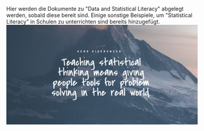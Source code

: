Hier werden die Dokumente zu "Data and Statistical Literacy" abgelegt werden, sobald diese bereit sind. Einige sonstige Beispiele, um "Statistical Literacy" in Schulen zu unterrichten sind bereits hinzugefügt.
![Statistical Thinking](https://github.com/statistikZH/co2sensoren/blob/main/media/statistical_thinking.png)
